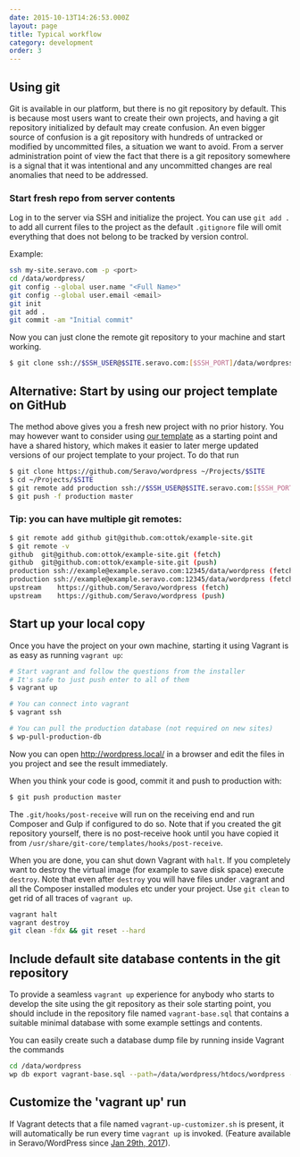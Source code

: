 ```yaml
---
date: 2015-10-13T14:26:53.000Z
layout: page
title: Typical workflow
category: development
order: 3
---
```


## Using git

Git is available in our platform, but there is no git repository by default. This is because most users want to create their own projects, and having a git repository initialized by default may create confusion. An even bigger source of confusion is a git repository with hundreds of untracked or modified by uncommitted files, a situation we want to avoid. From a server administration point of view the fact that there is a git repository somewhere is a signal that it was intentional and any uncommitted changes are real anomalies that need to be addressed.

### Start fresh repo from server contents

Log in to the server via SSH and initialize the project. You can use `git add .` to add all current files to the project as the default `.gitignore` file will omit everything that does not belong to be tracked by version control.

Example:

```bash
ssh my-site.seravo.com -p <port>
cd /data/wordpress/
git config --global user.name "<Full Name>"
git config --global user.email <email>
git init
git add .
git commit -am "Initial commit"
```

Now you can just clone the remote git repository to your machine and start working.

```bash
$ git clone ssh://$SSH_USER@$SITE.seravo.com:[$SSH_PORT]/data/wordpress ~/Projects/$SITE --origin production
```

## Alternative: Start by using our project template on GitHub

The method above gives you a fresh new project with no prior history. You may however want to consider using [our template](https://github.com/Seravo/wordpress) as a starting point and have a shared history, which makes it easier to later merge updated versions of our project template to your project. To do that run

```bash
$ git clone https://github.com/Seravo/wordpress ~/Projects/$SITE
$ cd ~/Projects/$SITE
$ git remote add production ssh://$SSH_USER@$SITE.seravo.com:[$SSH_PORT]/data/wordpress
$ git push -f production master
```

### Tip: you can have multiple git remotes:
```bash
$ git remote add github git@github.com:ottok/example-site.git
$ git remote -v
github	git@github.com:ottok/example-site.git (fetch)
github	git@github.com:ottok/example-site.git (push)
production ssh://example@example.seravo.com:12345/data/wordpress (fetch)
production ssh://example@example.seravo.com:12345/data/wordpress (fetch)
upstream	https://github.com/Seravo/wordpress (fetch)
upstream	https://github.com/Seravo/wordpress (push)
```

## Start up your local copy

Once you have the project on your own machine, starting it using Vagrant is as easy as running `vagrant up`:

```bash
# Start vagrant and follow the questions from the installer
# It's safe to just push enter to all of them
$ vagrant up

# You can connect into vagrant
$ vagrant ssh

# You can pull the production database (not required on new sites)
$ wp-pull-production-db
```

Now you can open http://wordpress.local/ in a browser and edit the files in you project and see the result immediately.


When you think your code is good, commit it and push to production with:

```bash
$ git push production master
```

The `.git/hooks/post-receive` will run on the receiving end and run Composer and Gulp if configured to do so. Note that if you created the git repository yourself, there is no post-receive hook until you have copied it from `/usr/share/git-core/templates/hooks/post-receive`.

When you are done, you can shut down Vagrant with `halt`. If you completely want to destroy the virtual image (for example to save disk space) execute `destroy`. Note that even after `destroy` you will have files under .vagrant and all the Composer installed modules etc under your project. Use `git clean` to get rid of all traces of `vagrant up`.

```bash
vagrant halt
vagrant destroy
git clean -fdx && git reset --hard
```


## Include default site database contents in the git repository

To provide a seamless `vagrant up` experience for anybody who starts to develop the site using the git repository as their sole starting point, you should include in the repository file named `vagrant-base.sql` that contains a suitable minimal database with some example settings and contents.

You can easily create such a database dump file by running inside Vagrant the commands

```bash
cd /data/wordpress
wp db export vagrant-base.sql --path=/data/wordpress/htdocs/wordpress --skip-extended-insert --allow-root --single-transaction
```

## Customize the 'vagrant up' run

If Vagrant detects that a file named `vagrant-up-customizer.sh` is present, it will automatically be run every time `vagrant up` is invoked. (Feature available in Seravo/WordPress since [Jan 29th, 2017](https://github.com/Seravo/wordpress/commit/ae51719e146615e7fcbde6b69c8a1deeb386510e)).
